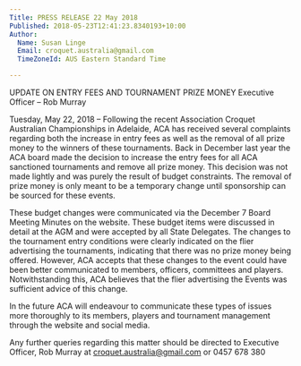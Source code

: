 ```yaml
---
Title: PRESS RELEASE 22 May 2018
Published: 2018-05-23T12:41:23.8340193+10:00
Author:
  Name: Susan Linge
  Email: croquet.australia@gmail.com
  TimeZoneId: AUS Eastern Standard Time

---
```

UPDATE ON ENTRY FEES AND TOURNAMENT PRIZE MONEY
Executive Officer – Rob Murray

Tuesday, May 22, 2018 – Following the recent Association Croquet Australian Championships in Adelaide, ACA has received several complaints regarding both the increase in entry fees as well as the removal of all prize money to the winners of these tournaments. Back in December last year the ACA board made the decision to increase the entry fees for all ACA sanctioned tournaments and remove all prize money. This decision was not made lightly and was purely the result of budget constraints. The removal of prize money is only meant to be a temporary change until sponsorship can be sourced for these events.

These budget changes were communicated via the December 7 Board Meeting Minutes on the website. These budget items were discussed in detail at the AGM and were accepted by all State Delegates.  The changes to the tournament entry conditions were clearly indicated on the flier advertising the tournaments, indicating that there was no prize money being offered.  However, ACA accepts that these changes to the event could have been better communicated to members, officers, committees and players.  Notwithstanding this, ACA believes that the flier advertising the Events was sufficient advice of this change.

In the future ACA will endeavour to communicate these types of issues more thoroughly to its members, players and tournament management through the website and social media.

Any further queries regarding this matter should be directed to Executive Officer, Rob Murray at croquet.australia@gmail.com or 0457 678 380